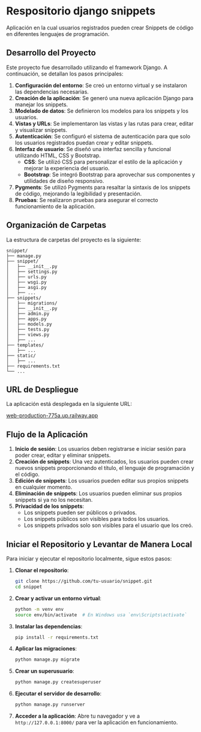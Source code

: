 # Respositorio django snippets

Aplicación en la cual usuarios registrados pueden crear Snippets de código en diferentes
lenguajes de programación.

## Desarrollo del Proyecto

Este proyecto fue desarrollado utilizando el framework Django. A continuación, se detallan los pasos principales:

1. **Configuración del entorno**: Se creó un entorno virtual y se instalaron las dependencias necesarias.
2. **Creación de la aplicación**: Se generó una nueva aplicación Django para manejar los snippets.
3. **Modelado de datos**: Se definieron los modelos para los snippets y los usuarios.
4. **Vistas y URLs**: Se implementaron las vistas y las rutas para crear, editar y visualizar snippets.
5. **Autenticación**: Se configuró el sistema de autenticación para que solo los usuarios registrados puedan crear y editar snippets.
6. **Interfaz de usuario**: Se diseñó una interfaz sencilla y funcional utilizando HTML, CSS y Bootstrap.
   - **CSS**: Se utilizó CSS para personalizar el estilo de la aplicación y mejorar la experiencia del usuario.
   - **Bootstrap**: Se integró Bootstrap para aprovechar sus componentes y utilidades de diseño responsivo.
7. **Pygments**: Se utilizó Pygments para resaltar la sintaxis de los snippets de código, mejorando la legibilidad y presentación.
8. **Pruebas**: Se realizaron pruebas para asegurar el correcto funcionamiento de la aplicación.

## Organización de Carpetas

La estructura de carpetas del proyecto es la siguiente:

```
snippet/
├── manage.py
├── snippet/
│   ├── __init__.py
│   ├── settings.py
│   ├── urls.py
│   ├── wsgi.py
│   ├── asgi.py
│   ├── ...
├── snippets/
│   ├── migrations/
│   ├── __init__.py
│   ├── admin.py
│   ├── apps.py
│   ├── models.py
│   ├── tests.py
│   ├── views.py
│   ├── ...
├── templates/
│   ├── ...
├── static/
│   ├── ...
├── requirements.txt
└── ...

```

## URL de Despliegue

La aplicación está desplegada en la siguiente URL:

[web-production-775a.up.railway.app](https://web-production-775a.up.railway.app)

## Flujo de la Aplicación

1. **Inicio de sesión**: Los usuarios deben registrarse e iniciar sesión para poder crear, editar y eliminar snippets.
2. **Creación de snippets**: Una vez autenticados, los usuarios pueden crear nuevos snippets proporcionando el título, el lenguaje de programación y el código.
3. **Edición de snippets**: Los usuarios pueden editar sus propios snippets en cualquier momento.
4. **Eliminación de snippets**: Los usuarios pueden eliminar sus propios snippets si ya no los necesitan.
5. **Privacidad de los snippets**: 
   - Los snippets pueden ser públicos o privados.
   - Los snippets públicos son visibles para todos los usuarios.
   - Los snippets privados solo son visibles para el usuario que los creó.

## Iniciar el Repositorio y Levantar de Manera Local

Para iniciar y ejecutar el repositorio localmente, sigue estos pasos:

1. **Clonar el repositorio**:
   ```bash
   git clone https://github.com/tu-usuario/snippet.git
   cd snippet
   ```

2. **Crear y activar un entorno virtual**:
   ```bash
   python -m venv env
   source env/bin/activate  # En Windows usa `env\Scripts\activate`
   ```

3. **Instalar las dependencias**:
   ```bash
   pip install -r requirements.txt
   ```

4. **Aplicar las migraciones**:
   ```bash
   python manage.py migrate
   ```

5. **Crear un superusuario**:
   ```bash
   python manage.py createsuperuser
   ```

6. **Ejecutar el servidor de desarrollo**:
   ```bash
   python manage.py runserver
   ```

7. **Acceder a la aplicación**:
   Abre tu navegador y ve a `http://127.0.0.1:8000/` para ver la aplicación en funcionamiento.

